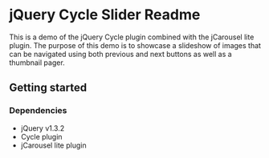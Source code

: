 # jQuery Cycle Slider Readme
This is a demo of the jQuery Cycle plugin combined with the jCarousel lite plugin. The purpose of this demo is to showcase a slideshow of images that can be navigated using both previous and next buttons as well as a thumbnail pager.

## Getting started
### Dependencies
- jQuery v1.3.2
- Cycle plugin
- jCarousel lite plugin

